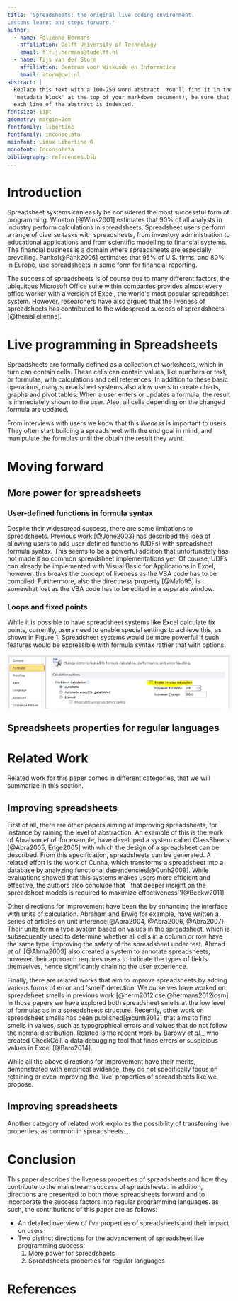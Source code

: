 ```yaml
---
title: 'Spreadsheets: the original live coding environment. 
Lessons learnt and steps forward.'
author:
  - name: Felienne Hermans
    affiliation: Delft University of Technology
    email: f.f.j.hermans@tudelft.nl
  - name: Tijs van der Storm
    affiliation: Centrum voor Wiskunde en Informatica
    email: storm@cwi.nl
abstract: |
  Replace this text with a 100-250 word abstract. You'll find it in the
  'metadata block' at the top of your markdown document), be sure that
  each line of the abstract is indented.
fontsize: 11pt
geometry: margin=2cm
fontfamily: libertine
fontfamily: inconsolata
mainfont: Linux Libertine O
monofont: Inconsolata
bibliography: references.bib
...
```


# Introduction

Spreadsheet systems can easily be considered the most successful form of programming. Winston [@Wins2001] estimates that 90% of all analysts in industry perform calculations in spreadsheets. Spreadsheet users perform a range of diverse tasks with spreadsheets, from inventory administration to educational applications and from scientific modelling to financial systems. The financial business is a domain where spreadsheets are especially prevailing. Panko[@Pank2006] estimates that 95% of U.S. firms, and 80% in Europe, use spreadsheets in some form for financial reporting.

The success of spreadsheets is of course due to many different factors, the ubiquitous Microsoft Office suite within companies provides almost every office worker with a version of Excel, the world's most popular spreadsheet system. However, researchers have also argued that the liveness of spreadsheets has contributed to the widespread success of spreadsheets [@thesisFelienne].

# Live programming in Spreadsheets

Spreadsheets are formally defined as a collection of worksheets, which in turn can contain cells. These cells can contain values, like numbers or text, or formulas, with calculations and cell references. In addition to these basic operations, many spreadsheet systems also allow users to create charts, graphs and pivot tables. When a user enters or updates a formula, the result is immediately shown to the user. Also, all cells depending on the changed formula are updated. 

From interviews with users we know that this _liveness_ is important to users. They often start building a spreadsheet with the end goal in mind, and manipulate the formulas until the obtain the result they want.

# Moving forward

## More power for spreadsheets

### User-defined functions in formula syntax
Despite their widespread success, there are some limitations to spreadsheets. Previous work [@Jone2003] has described the idea of allowing users to add user-defined functions (UDFs) with spreadsheet formula syntax. This seems to be a powerful addition that unfortunately has not made it so common spreadsheet implementations yet. Of course, UDFs can already be implemented with Visual Basic for Applications in Excel, however, this breaks the concept of liveness as the VBA code has to be compiled. Furthermore, also the directness property [@Malo95] is somewhat lost as the VBA code has to be edited in a separate window.

### Loops and fixed points
While it is possible to have spreadsheet systems like Excel calculate fix points, currently, users need to enable special settings to achieve this, as shown in Figure 1. Spreadsheet systems would be more powerful if such features would be expressible with formula syntax rather that with options.

![*Excel 2010 for Windows showing the property which enables iterative calculation*](images/iterative.PNG)

## Spreadsheets properties for regular languages

# Related Work
Related work for this paper comes in different categories, that we will summarize in this section.

## Improving spreadsheets
First of all, there are other papers aiming at improving spreadsheets, for instance by raining the level of abstraction. An example of this is the work of Abraham _et al._ for example, have developed a system called ClassSheets [@Abra2005, Enge2005] with which the design of a spreadsheet can be described. From this specification, spreadsheets can be generated. A related effort is the work of Cunha, which transforms a spreadsheet into a database by analyzing functional dependencies[@Cunh2009]. While evaluations showed that this systems makes users more efficient and effective, the authors also conclude that ``that deeper insight on the spreadsheet models is required to maximize effectiveness''[@Beckw2011]. 

Other directions for improvement have been the by enhancing the interface with units of calculation. Abraham and Erwig for example, have written a series of articles on unit inference[@Abra2004, @Abra2006, @Abra2007}. Their units form a type system based on values in the spreadsheet, which is subsequently used to determine whether all cells in a column or row have the same type, improving the safety of the spreadsheet under test. Ahmad _et al._ [@Ahma2003] also created a system to annotate spreadsheets, however their approach requires users to indicate the types of fields themselves, hence significantly chaining the user experience.

Finally, there are related works that aim to improve spreadsheets by adding various forms of error and 'smell' detection. We ourselves have worked on spreadsheet smells in previous work [@herm2012icse,@hermans2012icsm]. In those papers we have explored both spreadsheet smells at the low level of formulas as in a spreadsheets structure. Recently, other work on spreadsheet smells has been published[@cunh2012] that aims to find smells in values, such as typographical errors and values that do not follow the normal distribution. Related is the recent work by Barowy _et al.__ who created CheckCell, a data debugging tool that finds errors or suspicious values in Excel [@Baro2014].

While all the above directions for improvement have their merits, demonstrated with empirical evidence, they do not specifically focus on retaining or even improving the 'live' properties of spreadsheets like we propose.

## Improving spreadsheets
Another category of related work explores the possibility of transferring live properties, as common in spreadsheets.... 


# Conclusion
This paper describes the liveness properties of spreadsheets and how they contribute to the mainstream success of spreadsheets. In addition, directions are presented to  both move spreadsheets forward and to incorporate the success factors into regular programming languages. as such, the contributions of this paper are as follows:

* An detailed overview of _live_ properties of spreadsheets and their impact on users
* Two distinct directions for the advancement of spreadsheet live programming success:
	1. More power for spreadsheets
	2. Spreadsheets properties for regular languages

# References

